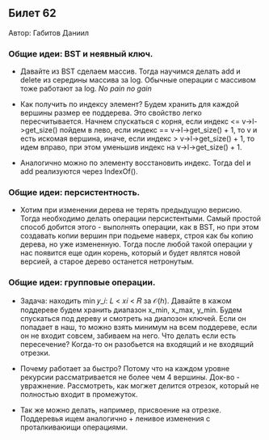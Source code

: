 ## Билет 62
Автор: Габитов Даниил

### Общие идеи: BST и неявный ключ.

* Давайте из BST сделаем массив. Тогда научимся делать add и delete из середины массива за log. Обычные операции с массивом тоже работают за log. *No pain no gain*

* Как получить по индексу элемент? Будем хранить для каждой вершины размер ее поддерева. Это свойство легко пересчитывается. Начнем спускаться с корня, если индекс <= v->l->get_size() пойдем в лево, если индекс == v->l->get_size() + 1, то v и есть искомая вершина, иначе, если индекс > v->l->get_size() + 1, то идем вправо, при этом уменьшив индекс на v->l->get_size() + 1.

* Аналогично можно по элементу восстановить индекс. Тогда del и add реализуются через IndexOf().

### Общие идеи: персистентность.

* Хотим при изменении дерева не терять предыдущую верисию. Тогда необходимо делать операции персистентыми. Самый простой способ добится этого - выполнять операции, как в BST, но при этом создавать копии вершин при подьеме наверх, строя как бы копию дерева, но уже измененную. Тогда после любой такой операции у нас появится еще один корень, который и будет являтся новой версией, а старое дерево останется нетронутым.

### Общие идеи: групповые операции.

* Задача: находить min 𝑦_𝑖: 𝐿 < 𝑥𝑖 < 𝑅 за 𝒪(ℎ). Давайте в кажом поддереве будем хранить диапазон x_min, x_max, y_min. Будем спускаться под дереву и смотреть на диапозон ключей. Если он попадает в наш, то можно взять минимум на всем поддереве, если он не входит совсем, забиваем на него. Что делать если есть пересечение? Когда-то он разобьется на входящий и не входящий отрезки. 

* Почему работает за быстро? Потому что на каждом уровне рекурсии рассматривается не более чем 4 вершины. Док-во - увражнение. Рассмотреть, как могжет делится отрезок, который не полностью входит в промежуток.

* Так же можно делать, например, присвоение на отрезке. Поддеревья ищем аналогично + ленивое изменения с проталкиваюищи операциями.
